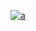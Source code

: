 [
![a](https://user-images.githubusercontent.com/52860492/62413481-3f079a80-b607-11e9-8e1e-2e6a2bacf033.jpg)
](https://newsmania.club/?p=39)
